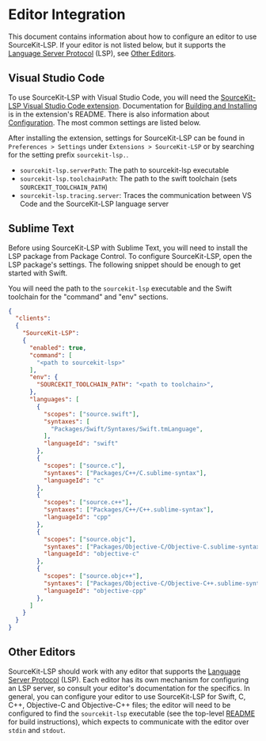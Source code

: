 # Editor Integration

This document contains information about how to configure an editor to use SourceKit-LSP. If your editor is not listed below, but it supports the [Language Server Protocol](https://microsoft.github.io/language-server-protocol/) (LSP), see [Other Editors](#other-editors).

## Visual Studio Code

To use SourceKit-LSP with Visual Studio Code, you will need the [SourceKit-LSP
Visual Studio Code extension](vscode). Documentation for [Building and Installing](vscode/README.md#building-and-installing-the-extension) is in the extension's README. There is also information about [Configuration](vscode/README.md#configuration). The most common settings are listed below.

After installing the extension, settings for SourceKit-LSP can be found in `Preferences > Settings` under
`Extensions > SourceKit-LSP` or by searching for the setting prefix
`sourcekit-lsp.`.

* `sourcekit-lsp.serverPath`: The path to sourcekit-lsp executable
* `sourcekit-lsp.toolchainPath`: The path to the swift toolchain (sets `SOURCEKIT_TOOLCHAIN_PATH`)
* `sourcekit-lsp.tracing.server`: Traces the communication between VS Code and the SourceKit-LSP language server

## Sublime Text

Before using SourceKit-LSP with Sublime Text, you will need to install the LSP package from Package Control. To configure SourceKit-LSP, open the LSP package's settings. The following snippet should be enough to get started with Swift.

You will need the path to the `sourcekit-lsp` executable and the Swift toolchain for the "command" and "env" sections.

```json
{
  "clients":
  {
    "SourceKit-LSP":
    {
      "enabled": true,
      "command": [
        "<path to sourcekit-lsp>"
      ],
      "env": {
        "SOURCEKIT_TOOLCHAIN_PATH": "<path to toolchain>",
      },
      "languages": [
        {
          "scopes": ["source.swift"],
          "syntaxes": [
            "Packages/Swift/Syntaxes/Swift.tmLanguage",
          ],
          "languageId": "swift"
        },
        {
          "scopes": ["source.c"],
          "syntaxes": ["Packages/C++/C.sublime-syntax"],
          "languageId": "c"
        },
        {
          "scopes": ["source.c++"],
          "syntaxes": ["Packages/C++/C++.sublime-syntax"],
          "languageId": "cpp"
        },
        {
          "scopes": ["source.objc"],
          "syntaxes": ["Packages/Objective-C/Objective-C.sublime-syntax"],
          "languageId": "objective-c"
        },
        {
          "scopes": ["source.objc++"],
          "syntaxes": ["Packages/Objective-C/Objective-C++.sublime-syntax"],
          "languageId": "objective-cpp"
        },
      ]
    }
  }
}
```

## Other Editors

SourceKit-LSP should work with any editor that supports the [Language Server Protocol](https://microsoft.github.io/language-server-protocol/)
(LSP). Each editor has its own mechanism for configuring an LSP server, so consult your editor's
documentation for the specifics. In general, you can configure your editor to use SourceKit-LSP for
Swift, C, C++, Objective-C and Objective-C++ files; the editor will need to be configured to find
the `sourcekit-lsp` executable (see the top-level [README](https://github.com/apple/sourcekit-lsp) for build instructions), which
expects to communicate with the editor over `stdin` and `stdout`.
